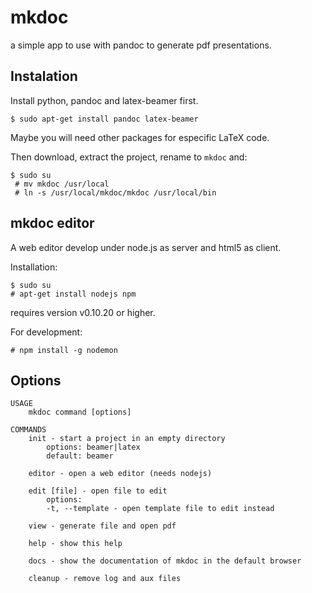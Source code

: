 mkdoc
=====

a simple app to use with pandoc to generate pdf presentations.

Instalation
-----------

Install python, pandoc and latex-beamer first.

    $ sudo apt-get install pandoc latex-beamer

Maybe you will need other packages for especific LaTeX code.

Then download, extract the project, rename to `mkdoc` and:

    $ sudo su
	 # mv mkdoc /usr/local
	 # ln -s /usr/local/mkdoc/mkdoc /usr/local/bin

mkdoc editor
------------

A web editor develop under node.js as server and html5 as client.

Installation:

    $ sudo su
    # apt-get install nodejs npm

requires version v0.10.20 or higher.

For development:

    # npm install -g nodemon

Options
-------

    USAGE
        mkdoc command [options]

    COMMANDS
        init - start a project in an empty directory
            options: beamer|latex
            default: beamer

        editor - open a web editor (needs nodejs)

        edit [file] - open file to edit
            options:
            -t, --template - open template file to edit instead

        view - generate file and open pdf

        help - show this help

        docs - show the documentation of mkdoc in the default browser

        cleanup - remove log and aux files

